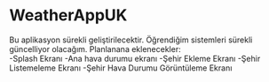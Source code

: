 # WeatherAppUK

Bu aplikasyon sürekli geliştirilecektir. Öğrendiğim sistemleri sürekli güncelliyor olacağım. 
Planlanana eklenecekler: </br>
-Splash Ekranı
-Ana hava durumu ekranı
-Şehir Ekleme Ekranı 
-Şehir Listemeleme Ekranı 
-Şehir Hava Durumu Görüntüleme Ekranı 

